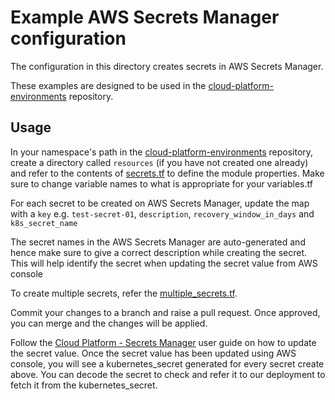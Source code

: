 # Example AWS Secrets Manager configuration

The configuration in this directory creates secrets in AWS Secrets Manager.

These examples are designed to be used in the [cloud-platform-environments](https://github.com/ministryofjustice/cloud-platform-environments/) repository.

## Usage

In your namespace's path in the [cloud-platform-environments](https://github.com/ministryofjustice/cloud-platform-environments/) repository, create a directory called `resources` (if you have not created one already) and refer to the contents of [secrets.tf](secrets.tf) to define the module properties. Make sure to change variable names to what is appropriate for your variables.tf

For each secret to be created on AWS Secrets Manager, update the map with a `key` e.g. `test-secret-01`, `description`, `recovery_window_in_days` and `k8s_secret_name`

The secret names in the AWS Secrets Manager are auto-generated and hence make sure to give a correct description while creating the secret. This will help identify the secret when updating the secret value from AWS console

To create multiple secrets, refer the [multiple_secrets.tf](multiple_secrets.tf).

Commit your changes to a branch and raise a pull request. Once approved, you can merge and the changes will be applied. 

Follow the [Cloud Platform - Secrets Manager]() user guide on how to update the secret value. Once the secret value has been updated using AWS console, you will see a kubernetes_secret generated for every secret create above. You can decode the secret to check and refer it to our deployment to fetch it from the kubernetes_secret.